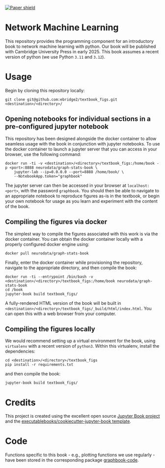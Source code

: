 [![Paper shield](https://img.shields.io/badge/docker-container-blue)](https://hub.docker.com/r/neurodata/graph-stats-book)

# Network Machine Learning

This repository provides the programming component for an introductory book to network machine learning with python. Our book will be published with Cambridge University Press in early 2025. This book assumes a recent version of python (we use Python `3.11` and `3.12`).

# Usage

Begin by cloning this repository locally:

```
git clone git@github.com:ebridge2/textbook_figs.git <destination>/<directory>/
```
## Opening notebooks for individual sections in a pre-configured jupyter notebook

This repository has been designed alongside the docker container to allow seamless usage with the book in conjunction with jupyter notebooks. To use the docker container to launch a jupyter server that you can access in your browser, use the following command:

```
docker run -ti -v <destination>/<directory>/textbook_figs:/home/book -p <port>:8888 neurodata/graph-stats-book \
    jupyter-lab --ip=0.0.0.0 --port=8888 /home/book/ \
    --NotebookApp.token="graphbook"
```

The jupyter server can then be accessed in your browser at `localhost:<port>`, with the password `graphbook`. You should then be able to navigate to an appropriate notebook to reproduce figures as-is in the textbook, or begin your own notebook for usage as you learn and experiment with the content of the book.

## Compiling the figures via docker

The simplest way to compile the figures associated with this work is via the docker container. You can obtain the docker container locally with a properly configured docker engine using:

```
docker pull neurodata/graph-stats-book
```


Finally, enter the docker container while provisioning the repository, navigate to the appropriate directory, and then compile the book:

```
docker run -ti --entrypoint /bin/bash -v <destination>/<directory>/textbook_figs:/home/book neurodata/graph-stats-book
cd /book
jupyter-book build textbook_figs/
```

A fully-rendered HTML version of the book will be built in `<destination>/<directory>/textbook_figs/_build/html/index.html`. You can open this with a web browser from your computer.

## Compiling the figures locally

We would recommend setting up a virtual environment for the book, using `virtualenv` with a recent version of `python3`. Within this virtualenv, install the dependencies:

```
cd <destination>/<directory>/textbook_figs
pip install -r requirements.txt
```

and then compile the book:

```
jupyter-book build textbook_figs/
```

# Credits

This project is created using the excellent open source [Jupyter Book project](https://jupyterbook.org/) and the [executablebooks/cookiecutter-jupyter-book template](https://github.com/executablebooks/cookiecutter-jupyter-book).

# Code

Functions specific to this book - e.g., plotting functions we use regularly - have been stored in the corresponding package [graphbook-code](https://github.com/neurodata/graphbook-code/tree/main).

